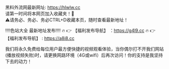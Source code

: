黑料外流网最新网址: https://hlwlw.cc <br>
请第一时间将本网页加入收藏夹！🙏 <br>
⚠请务必、务必、务必CTRL+D收藏本页，随时查看最新地址！ <br>

‼️‼️色站大全 最新地址发布‼️‼️
🔥 👉 【福利发布导航】 ：https://g4l9.cc
🔥 👉 【福利发布导航】 : https://a8i8.cc


我们将永久免费给每位用户最方便快捷的视频观看体验，当你偶尔打不开我们网站(播放视频失败)时，请更换网路环境（4G或wifi）后再次访问！你的支持是我坚持下去的动力！
